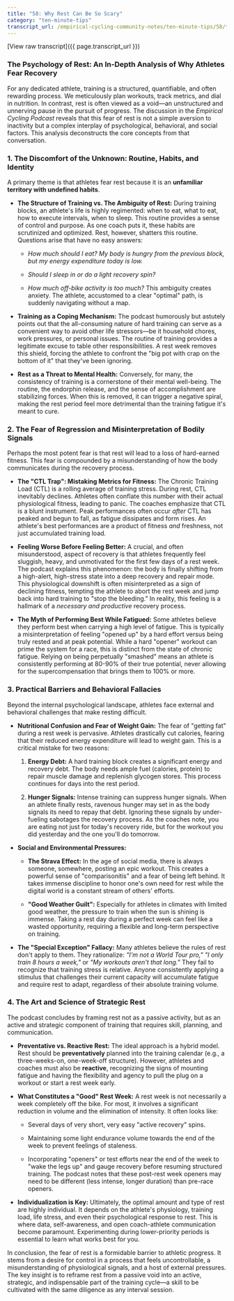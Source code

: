 ```yaml
---
title: "58: Why Rest Can Be So Scary"
category: "ten-minute-tips"
transcript_url: /empirical-cycling-community-notes/ten-minute-tips/58/tmt58 why rest can be so scary (transcribed on 07-Aug-2025 11-12-30).txt
---
```


[View raw transcript]({{ page.transcript_url }})

### The Psychology of Rest: An In-Depth Analysis of Why Athletes Fear Recovery

For any dedicated athlete, training is a structured, quantifiable, and often rewarding process. We meticulously plan workouts, track metrics, and dial in nutrition. In contrast, rest is often viewed as a void—an unstructured and unnerving pause in the pursuit of progress. The discussion in the _Empirical Cycling Podcast_ reveals that this fear of rest is not a simple aversion to inactivity but a complex interplay of psychological, behavioral, and social factors. This analysis deconstructs the core concepts from that conversation.

### 1. The Discomfort of the Unknown: Routine, Habits, and Identity

A primary theme is that athletes fear rest because it is an **unfamiliar territory with undefined habits**.

-   **The Structure of Training vs. The Ambiguity of Rest:** During training blocks, an athlete's life is highly regimented: when to eat, what to eat, how to execute intervals, when to sleep. This routine provides a sense of control and purpose. As one coach puts it, these habits are scrutinized and optimized. Rest, however, shatters this routine. Questions arise that have no easy answers:
    
    -   _How much should I eat? My body is hungry from the previous block, but my energy expenditure today is low._
        
    -   _Should I sleep in or do a light recovery spin?_
        
    -   _How much off-bike activity is too much?_ This ambiguity creates anxiety. The athlete, accustomed to a clear "optimal" path, is suddenly navigating without a map.
        
-   **Training as a Coping Mechanism:** The podcast humorously but astutely points out that the all-consuming nature of hard training can serve as a convenient way to avoid other life stressors—be it household chores, work pressures, or personal issues. The routine of training provides a legitimate excuse to table other responsibilities. A rest week removes this shield, forcing the athlete to confront the "big pot with crap on the bottom of it" that they've been ignoring.
    
-   **Rest as a Threat to Mental Health:** Conversely, for many, the consistency of training is a cornerstone of their mental well-being. The routine, the endorphin release, and the sense of accomplishment are stabilizing forces. When this is removed, it can trigger a negative spiral, making the rest period feel more detrimental than the training fatigue it's meant to cure.
    

### 2. The Fear of Regression and Misinterpretation of Bodily Signals

Perhaps the most potent fear is that rest will lead to a loss of hard-earned fitness. This fear is compounded by a misunderstanding of how the body communicates during the recovery process.

-   **The "CTL Trap": Mistaking Metrics for Fitness:** The Chronic Training Load (CTL) is a rolling average of training stress. During rest, CTL inevitably declines. Athletes often conflate this number with their actual physiological fitness, leading to panic. The coaches emphasize that CTL is a blunt instrument. Peak performances often occur _after_ CTL has peaked and begun to fall, as fatigue dissipates and form rises. An athlete's best performances are a product of fitness _and_ freshness, not just accumulated training load.
    
-   **Feeling Worse Before Feeling Better:** A crucial, and often misunderstood, aspect of recovery is that athletes frequently feel sluggish, heavy, and unmotivated for the first few days of a rest week. The podcast explains this phenomenon: the body is finally shifting from a high-alert, high-stress state into a deep recovery and repair mode. This physiological downshift is often misinterpreted as a sign of declining fitness, tempting the athlete to abort the rest week and jump back into hard training to "stop the bleeding." In reality, this feeling is a hallmark of a _necessary and productive_ recovery process.
    
-   **The Myth of Performing Best While Fatigued:** Some athletes believe they perform best when carrying a high level of fatigue. This is typically a misinterpretation of feeling "opened up" by a hard effort versus being truly rested and at peak potential. While a hard "opener" workout can prime the system for a race, this is distinct from the state of chronic fatigue. Relying on being perpetually "smashed" means an athlete is consistently performing at 80-90% of their true potential, never allowing for the supercompensation that brings them to 100% or more.
    

### 3. Practical Barriers and Behavioral Fallacies

Beyond the internal psychological landscape, athletes face external and behavioral challenges that make resting difficult.

-   **Nutritional Confusion and Fear of Weight Gain:** The fear of "getting fat" during a rest week is pervasive. Athletes drastically cut calories, fearing that their reduced energy expenditure will lead to weight gain. This is a critical mistake for two reasons:
    
    1.  **Energy Debt:** A hard training block creates a significant energy and recovery debt. The body needs ample fuel (calories, protein) to repair muscle damage and replenish glycogen stores. This process continues for days into the rest period.
        
    2.  **Hunger Signals:** Intense training can suppress hunger signals. When an athlete finally rests, ravenous hunger may set in as the body signals its need to repay that debt. Ignoring these signals by under-fueling sabotages the recovery process. As the coaches note, you are eating not just for today's recovery ride, but for the workout you did yesterday and the one you'll do tomorrow.
        
-   **Social and Environmental Pressures:**
    
    -   **The Strava Effect:** In the age of social media, there is always someone, somewhere, posting an epic workout. This creates a powerful sense of "comparisonitis" and a fear of being left behind. It takes immense discipline to honor one's own need for rest while the digital world is a constant stream of others' efforts.
        
    -   **"Good Weather Guilt":** Especially for athletes in climates with limited good weather, the pressure to train when the sun is shining is immense. Taking a rest day during a perfect week can feel like a wasted opportunity, requiring a flexible and long-term perspective on training.
        
-   **The "Special Exception" Fallacy:** Many athletes believe the rules of rest don't apply to them. They rationalize: _"I'm not a World Tour pro,"_  _"I only train 8 hours a week,"_ or _"My workouts aren't that long."_ They fail to recognize that training stress is relative. Anyone consistently applying a stimulus that challenges their current capacity will accumulate fatigue and require rest to adapt, regardless of their absolute training volume.
    

### 4. The Art and Science of Strategic Rest

The podcast concludes by framing rest not as a passive activity, but as an active and strategic component of training that requires skill, planning, and communication.

-   **Preventative vs. Reactive Rest:** The ideal approach is a hybrid model. Rest should be **preventatively** planned into the training calendar (e.g., a three-weeks-on, one-week-off structure). However, athletes and coaches must also be **reactive**, recognizing the signs of mounting fatigue and having the flexibility and agency to pull the plug on a workout or start a rest week early.
    
-   **What Constitutes a "Good" Rest Week:** A rest week is not necessarily a week completely off the bike. For most, it involves a significant reduction in volume and the elimination of intensity. It often looks like:
    
    -   Several days of very short, very easy "active recovery" spins.
        
    -   Maintaining some light endurance volume towards the end of the week to prevent feelings of staleness.
        
    -   Incorporating "openers" or test efforts near the end of the week to "wake the legs up" and gauge recovery before resuming structured training. The podcast notes that these post-rest week openers may need to be different (less intense, longer duration) than pre-race openers.
        
-   **Individualization is Key:** Ultimately, the optimal amount and type of rest are highly individual. It depends on the athlete's physiology, training load, life stress, and even their psychological response to rest. This is where data, self-awareness, and open coach-athlete communication become paramount. Experimenting during lower-priority periods is essential to learn what works best for you.
    

In conclusion, the fear of rest is a formidable barrier to athletic progress. It stems from a desire for control in a process that feels uncontrollable, a misunderstanding of physiological signals, and a host of external pressures. The key insight is to reframe rest from a passive void into an active, strategic, and indispensable part of the training cycle—a skill to be cultivated with the same diligence as any interval session.